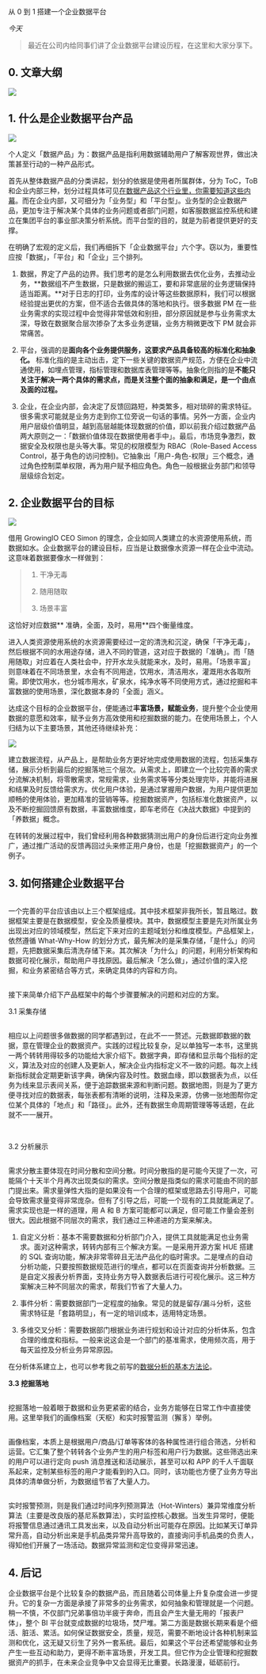 从 0 到 1 搭建一个企业数据平台

_今天_

> 最近在公司内给同事们讲了企业数据平台建设历程，在这里和大家分享下。

## 0. 文章大纲

![](https://mmbiz.qpic.cn/mmbiz_jpg/cVia3Ayib6tISNicTJXc1JSNQIS4UE2XvaicibwlUhGqdwnLjgOmNBCET4NGxt5ialye0JgSydDnia3F9Ft9HkbP6KyVg/640?wx_fmt=jpeg&tp=webp&wxfrom=5&wx_lazy=1)

## 1. 什么是企业数据平台产品

![](https://mmbiz.qpic.cn/mmbiz_jpg/cVia3Ayib6tISNicTJXc1JSNQIS4UE2XvaicPD3DkZ1zhFTB3odAV1jfib2kcIvJjgzIUCib8QV2ccpa59iagVwk21c6Q/640?wx_fmt=jpeg&tp=webp&wxfrom=5&wx_lazy=1)

个人定义「数据产品」为：数据产品是指利用数据辅助用户了解客观世界，做出决策甚至行动的一种产品形式。

首先从整体数据产品的分类讲起，划分的依据是使用者所属群体，分为 ToC，ToB 和企业内部三种，划分过程具体可见[在数据产品这个行业里，你需要知道这些内幕](http://mp.weixin.qq.com/s?__biz=MjM5NjcxMzIwMQ==&mid=2649861357&idx=1&sn=0a674a2b1d259da912c3ee8258768870&chksm=bee00b7389978265dd55eb8975cf18d0511e3b796ab1a488399028058a5f2a6b09a59fd52176&scene=21#wechat_redirect)。而在企业内部，又可细分为「业务型」和「平台型」。业务型的企业数据产品，更加专注于解决某个具体的业务问题或者部门问题，如客服数据监控系统和建立在集团平台的事业部决策分析系统。而平台型的目的，就是为前者提供更好的支撑。

在明确了宏观的定义后，我们再细拆下「企业数据平台」六个字。窃以为，重要性应按「数据」，「平台」和「企业」三个排列。

1. 数据，界定了产品的边界。我们思考的是怎么利用数据去优化业务，去推动业务，**数据组不产生数据，只是数据的搬运工，要和非常底层的业务逻辑保持适当距离。**对于日志的打印，业务库的设计等这些数据原料，我们可以根据经验提出更优的方案，但不适合去做具体的落地和执行。很多数据 PM 在一些业务需求的实现过程中会觉得非常低效和别扭，部分原因就是参与业务需求太深，导致在数据聚合层次掺杂了太多业务逻辑，业务方稍微更改下 PM 就会非常痛苦。

2. 平台，强调的是**面向各个业务提供服务，这要求产品具备较高的标准化和抽象化。** 标准化指的是主动出击，定下一些关键的数据资产规范，方便在企业中流通使用，如埋点管理，指标管理和数据库表管理等等。抽象化则指的是**不能只关注于解决一两个具体的需求点，而是关注整个面的抽象和满足，是一个由点及面的过程。**

3. 企业，在企业内部，会决定了反馈回路短，种类繁多，相对琐碎的需求特征。很多需求可能就是业务方走到你工位旁说一句话的事情。另外一方面，企业内用户层级价值明显，越到高层越能体现数据的价值，即以前我介绍过数据产品两大原则之一：「数据价值体现在数据使用者手中」。最后，市场竞争激烈，数据安全及权限也是头等大事。常见的权限模型为 RBAC（Role-Based Access Control，基于角色的访问控制\)。它抽象出「用户-角色-权限」三个概念，通过角色控制菜单权限，再为用户赋予相应角色。角色一般根据业务部门和领导层级综合划定。

## 2. 企业数据平台的目标

![](https://mmbiz.qpic.cn/mmbiz_jpg/cVia3Ayib6tISNicTJXc1JSNQIS4UE2Xvaicx2CVFWPP2AhuD9LCJVjeo7lyCZjicHpnWKQt4Nf4vaPDvTZU5ibib0jUQ/640?wx_fmt=jpeg&tp=webp&wxfrom=5&wx_lazy=1)

借用 GrowingIO CEO Simon 的理念，企业如同人类建立的水资源使用系统，而数据如水。企业数据平台的建设目标，应当是让数据像水资源一样在企业中流动。这意味着数据要像水一样做到：

> 1. 干净无毒
>
> 2. 随用随取
>
> 3. 场景丰富

这恰好对应数据** 准确，全面，及时，易用**四个衡量维度。

进入人类资源使用系统的水资源需要经过一定的清洗和沉淀，确保「干净无毒」，然后根据不同的水用途存储，进入不同的管道，这对应于数据的「准确」。而「随用随取」对应着在人类社会中，拧开水龙头就能来水，及时，易用。「场景丰富」则意味着在不同场景里，水会有不同用途，饮用水，清洁用水，灌溉用水各取所需。即使饮用水，也分城市用水，矿泉水，纯净水等不同使用方式，通过挖掘和丰富数据的使用场景，深化数据本身的「全面」涵义。

达成这个目标的企业数据平台，便能通过**丰富场景，赋能业务**，提升整个企业使用数据的意愿和效率，赋予业务方高效使用和挖掘数据的能力。在使用场景上，个人归结为以下主要场景，其他还待继续补充：

![](https://mmbiz.qpic.cn/mmbiz_jpg/cVia3Ayib6tISNicTJXc1JSNQIS4UE2Xvaicvp1ulI3zP8rzcgUcXicRogUPs4S8tZtHFWHMXQnkMiaicRib8lBCSfJwicw/640?wx_fmt=jpeg&tp=webp&wxfrom=5&wx_lazy=1)

建立数据流程，从产品上，是帮助业务方更好地完成使用数据的流程，包括采集存储，展示分析到最后的挖掘落地三个层次。从需求上，即建立一个比较完善的需求分流解决机制，将零散需求，常规需求，业务需求等等分类处理完毕，并能将进展和结果及时反馈给需求方。优化用户体验，是通过掌握用户数据，为用户提供更加顺畅的使用体验，更加精准的营销等等。挖掘数据资产，包括标准化数据资产，以及不断挖掘回馈原有数据，丰富数据维度，即车老师在《决战大数据》中提到的「养数据」概念。

在转转的发展过程中，我们曾经利用各种数据猜测出用户的身份后进行定向业务推广，通过推广活动的反馈再回过头来修正用户身份，也是「挖掘数据资产」的一个例子。

## 3. 如何搭建企业数据平台

![](data:image/gif;base64,iVBORw0KGgoAAAANSUhEUgAAAAEAAAABCAYAAAAfFcSJAAAADUlEQVQImWNgYGBgAAAABQABh6FO1AAAAABJRU5ErkJggg==)

一个完善的平台应该由以上三个框架组成。其中技术框架非我所长，暂且略过。数据框架主要是在数据模型，安全及质量模块。其中，数据模型主要是先对所属业务出现出对应的领域模型，然后定下来对应的主题域划分和维度模型。产品框架上，依然遵循 What-Why-How 的划分方式，最先解决的是采集存储，「是什么」的问题，先把数据采集后清洗存储下来。其次解决「为什么」的问题，利用分析架构和数据可视化展示，帮助用户寻找原因。最后解决「怎么做」，通过价值的深入挖掘，和业务紧密结合等方式，来确定具体的内容和方向。

![](data:image/gif;base64,iVBORw0KGgoAAAANSUhEUgAAAAEAAAABCAYAAAAfFcSJAAAADUlEQVQImWNgYGBgAAAABQABh6FO1AAAAABJRU5ErkJggg==)

接下来简单介绍下产品框架中的每个步骤要解决的问题和对应的方案。

3.1 采集存储

![](data:image/gif;base64,iVBORw0KGgoAAAANSUhEUgAAAAEAAAABCAYAAAAfFcSJAAAADUlEQVQImWNgYGBgAAAABQABh6FO1AAAAABJRU5ErkJggg==)

相应以上问题很多做数据的同学都遇到过，在此不一一赘述。元数据即数据的数据，意在管理企业的数据资产。实践的过程比较复杂，足以单独写一本书，这里挑一两个转转用得较多的功能给大家介绍下。数据字典，即存储和显示每个指标的定义，算法及对应的创建人及更新人，解决企业内指标定义不一致的问题。每次上线新指标就会定期更新该字典，确保内容及时性。数据血缘，即以数据表为点，以任务为线来显示表间关系，便于追踪数据来源和判断问题。数据地图，则是为了更方便寻找对应的数据表，每张表都有清晰的说明，注释及来源，仿佛一张地图帮你定位某个具体的「地点」和「路径」。此外，还有数据生命周期管理等等话题，在此就不一一展开。

![](data:image/gif;base64,iVBORw0KGgoAAAANSUhEUgAAAAEAAAABCAYAAAAfFcSJAAAADUlEQVQImWNgYGBgAAAABQABh6FO1AAAAABJRU5ErkJggg==)

![](data:image/gif;base64,iVBORw0KGgoAAAANSUhEUgAAAAEAAAABCAYAAAAfFcSJAAAADUlEQVQImWNgYGBgAAAABQABh6FO1AAAAABJRU5ErkJggg==)

3.2 分析展示

![](data:image/gif;base64,iVBORw0KGgoAAAANSUhEUgAAAAEAAAABCAYAAAAfFcSJAAAADUlEQVQImWNgYGBgAAAABQABh6FO1AAAAABJRU5ErkJggg==)

需求分散主要体现在时间分散和空间分散。时间分散指的是可能今天提了一次，可能隔个十天半个月再次出现类似的需求。空间分散是指类似的需求可能由不同的部门提出来。需求量弹性大指的是如果没有一个合理的框架或思路去引导用户，可能会导致需求量变得非常庞杂。但有了引导之后，可能一个现有的工具就能满足了。需求实现也是一样的道理，用 A 和 B 方案可能都可以满足，但可能工作量会差别很大。因此根据不同层次的需求，我们通过三种递进的方案来解决。

1. 自定义分析：基本不需要数据和分析部门介入，提供工具就能满足也业务需求。面对这种需求，转转内部有三个解决方案。一是采用开源方案 HUE 搭建的 SQL 查询功能，解决非常零碎且无法产品化的临时需求。二是埋点的自动分析功能，只要按照数据规范进行的埋点，都可以在页面查询并分析数据。三是自定义报表分析界面，支持业务方导入数据表后进行可视化展示。这三种方案解决三种不同层次的需求，帮我们节省了大量人力。

2. 事件分析：需要数据部门一定程度的抽象。常见的就是留存/漏斗分析，这些需求特征是「套路明显」，有一定的培训成本，适用特定场景。

3. 多维交叉分析：需要数据部门根据业务进行规划和设计对应的分析体系，包含合理的维度和指标。一般来说这会是一个部门的基准需求，使用频次高，用于每天监控及分析业务异常原因。

在分析体系建立上，也可以参考我之前写的[数据分析的基本方法论](http://mp.weixin.qq.com/s?__biz=MjM5NjcxMzIwMQ==&mid=2649861486&idx=1&sn=e8c79ae936fc1f04fffed59f6be7e018&chksm=bee00af0899783e64566d7b921b904ba18e5846a3ade62fa48a8ac89d923a517105d6fbc09a0&scene=21#wechat_redirect)。

**3.3 挖掘落地**

![](data:image/gif;base64,iVBORw0KGgoAAAANSUhEUgAAAAEAAAABCAYAAAAfFcSJAAAADUlEQVQImWNgYGBgAAAABQABh6FO1AAAAABJRU5ErkJggg==)

挖掘落地一般着眼于数据和业务更紧密的结合，业务方能够在日常工作中直接使用。这里举我们的画像档案（天枢）和实时报警监测（獬豸）举例。

![](data:image/gif;base64,iVBORw0KGgoAAAANSUhEUgAAAAEAAAABCAYAAAAfFcSJAAAADUlEQVQImWNgYGBgAAAABQABh6FO1AAAAABJRU5ErkJggg==)

画像档案，本质上是根据用户/商品/订单等客体的各种属性进行组合筛选，分析和运营。它汇集了整个转转各个业务产生的用户标签和用户行为数据。这些筛选出来的用户可以进行定向 push 消息推送和活动展示，甚至可以和 APP 的千人千面联系起来，定制某些标签的用户才能看到的入口。同时，该功能也方便了业务方导出具体的清单做分析，为数据组节省了大量人力。

![](data:image/gif;base64,iVBORw0KGgoAAAANSUhEUgAAAAEAAAABCAYAAAAfFcSJAAAADUlEQVQImWNgYGBgAAAABQABh6FO1AAAAABJRU5ErkJggg==)

实时报警预测，则是我们通过时间序列预测算法（Hot-Winters）兼异常维度分析算法（主要是改良版的基尼系数算法），实时监控核心数据。当发生异常时，便能将报警信息通过通讯工具发出来，以及自动分析出可能存在原因。比如某天订单异常升高，自动分析出来是手机品类异常升高导致的，直接询问手机品类的负责人，得知他们开展了一场活动。数据异常监测和定位变得非常迅速。

## 4. 后记

企业数据平台是个比较复杂的数据产品，而且随着公司体量上升复杂度会进一步提升。它的复杂一方面是承接了非常多的业务需求，如何抽象和管理就是一个问题。稍一不慎，不仅部门兄弟事倍功半疲于奔命，而且会产生大量无用的「报表尸体」，整个 BI 平台就变成数据的垃圾场，焚尸堆。第二方面是数据长期来看是个细活、脏活、累活。如何保证数据安全，质量，规范，需要不断地设计各种机制来监测和优化，这无疑又衍生了另外一套系统。最后，如果这个平台还希望能够和业务产生一些互动和助力，更得不断丰富场景，开发工具。但它作为企业管理和挖掘数据资产的抓手，在未来企业竞争中又会显得无比重要。长路漫漫，砥砺前行。

